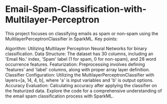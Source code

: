 # Email-Spam-Classification-with-Multilayer-Perceptron

This project focuses on classifying emails as spam or non-spam using the MultilayerPerceptronClassifier in SparkML. Key points:

Algorithm: Utilizing Multilayer Perceptron Neural Networks for binary classification.
Data Structure: The dataset has 30 columns, including an 'Email No.' index, 'Spam' label (1 for spam, 0 for non-spam), and 28 word occurrence features.
Featurization: Preprocessing involves defining 'features' and 'label' columns, along with proper array layer definition.
Classifier Configuration: Utilizing the MultilayerPerceptronClassifier with layers=[a, 14, 4, b], where 'a' is input variables and 'b' is output options.
Accuracy Evaluation: Calculating accuracy after applying the classifier on the featurized data.
Explore the code for a comprehensive understanding of the email spam classification process with SparkML.
